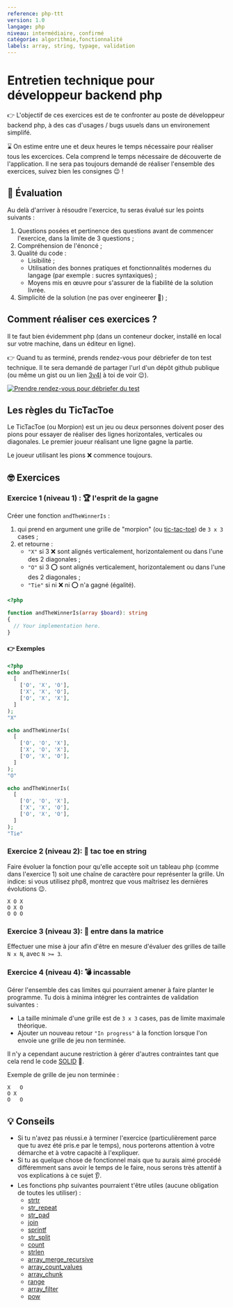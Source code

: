 ```yaml
---
reference: php-ttt
version: 1.0
langage: php
niveau: intermédiaire, confirmé
catégorie: algorithmie,fonctionnalité
labels: array, string, typage, validation
---
```


# Entretien technique pour développeur backend php

:point_right: L'objectif de ces exercices est de te confronter au poste de développeur backend php, à des cas d'usages / bugs usuels dans un environement simplifé.

:hourglass: On estime entre une et deux heures le temps nécessaire pour réaliser tous les excercices. Cela comprend le temps nécessaire de découverte de l'application. Il ne sera pas toujours demandé de réaliser l'ensemble des exercices, suivez bien les consignes :wink: !
## :100: Évaluation

Au delà d'arriver à résoudre l'exercice, tu seras évalué sur les points suivants :
 1. Questions posées et pertinence des questions avant de commencer l'exercice, dans la limite de 3 questions ;
 2. Compréhension de l'énoncé ;
 3. Qualité du code :
     - Lisibilité ;
     - Utilisation des bonnes pratiques et fonctionnalités modernes du langage (par exemple : sucres syntaxiques) ;
     - Moyens mis en œuvre pour s'assurer de la fiabilité de la solution livrée.
 4. Simplicité de la solution (ne pas over engineerer :exploding_head:) ;

## Comment réaliser ces exercices ?

Il te faut bien évidemment php (dans un conteneur docker, installé en local sur votre machine, dans un éditeur en ligne).


:point_right: Quand tu as terminé, prends rendez-vous pour débriefer de ton test technique. Il te sera demandé de partager l'url d'un dépôt github publique (ou même un gist ou un lien [3v4l](https://3v4l.org/) à toi de voir :wink:).

[![Prendre rendez-vous pour débriefer du test](https://shields.io/badge/bloquer%20une%20date-pour%20debriefer-blue?labelColor=%23f3f3f3&logo=google-calendar&style=for-the-badge)](https://calendly.com/sebastien-houze/debrief-test-technique
)

## Les règles du TicTacToe

Le TicTacToe (ou Morpion) est un jeu ou deux personnes doivent poser des pions pour essayer de réaliser des lignes horizontales, verticales ou diagonales. Le premier joueur réalisant une ligne gagne la partie.

Le joueur utilisant les pions :x: commence toujours.

## :nerd_face: Exercices

### Exercice 1 (niveau 1) : :trophy: l'esprit de la gagne

Créer une fonction `andTheWinnerIs` :
  1. qui prend en argument une grille de "morpion" (ou [tic-tac-toe](https://fr.wikipedia.org/wiki/Tic-tac-toe)) de `3 x 3` cases ;
  2. et retourne :
      - `"X"` si 3 :x: sont alignés verticalement, horizontalement ou dans l'une des 2 diagonales ;
      - `"O"` si 3 :o: sont alignés verticalement, horizontalement ou dans l'une des 2 diagonales ;
      - `"Tie"` si ni :x: ni :o: n'a gagné (égalité).

```php
<?php

function andTheWinnerIs(array $board): string
{
  // Your implementation here.
}
```

#### :point_right: Exemples

```php
<?php
echo andTheWinnerIs(
  [
    ['O', 'X', 'O'],
    ['X', 'X', 'O'],
    ['O', 'X', 'X'],
  ]
);
"X"

echo andTheWinnerIs(
  [
    ['O', 'O', 'X'],
    ['X', 'O', 'X'],
    ['O', 'X', 'O'],
  ]
);
"O"

echo andTheWinnerIs(
  [
    ['O', 'O', 'X'],
    ['X', 'X', 'O'],
    ['O', 'X', 'O'],
  ]
);
"Tie"
```

### Exercice 2 (niveau 2): :bikini: tac toe en string

Faire évoluer la fonction pour qu'elle accepte soit un tableau php (comme dans l'exercice 1) soit une chaîne de caractère pour représenter la grille.
Un indice: si vous utilisez php8, montrez que vous maîtrisez les dernières évolutions :wink:.


```
X O X
O X O
O O O
```


### Exercice 3 (niveau 3): :exploding_head: entre dans la matrice

Effectuer une mise à jour afin d'être en mesure d'évaluer des grilles de taille `N x N`, avec `N >= 3`.

### Exercice 4 (niveau 4): :bomb: incassable

Gérer l'ensemble des cas limites qui pourraient amener à faire planter le programme. Tu dois à minima intégrer les contraintes de validation suivantes :
   - La taille minimale d'une grille est de `3 x 3` cases, pas de limite maximale théorique.
   - Ajouter un nouveau retour `"In progress"` à la fonction lorsque l'on envoie une grille de jeu non terminée.

Il n'y a cependant aucune restriction à gérer d'autres contraintes tant que cela rend le code [SOLID](https://afsy.fr/avent/2013/02-principes-stupid-solid-poo) :muscle:.


Exemple de grille de jeu non terminée :
```
X   O
O X
O   O
```

## :bulb: Conseils

- Si tu n'avez pas réussi.e à terminer l'exercice (particulièrement parce que tu avez été pris.e par le temps), nous porterons attention à votre démarche et à votre capacité à l'expliquer.
- Si tu as quelque chose de fonctionnel mais que tu aurais aimé procédé différemment sans avoir le temps de le faire, nous serons très attentif à vos explications à ce sujet :ear:.
- Les fonctions php suivantes pourraient t'être utiles (aucune obligation de toutes les utiliser) :
    - [strtr](https://php.net/strtr)
    - [str_repeat](https://php.net/str_repeat)
    - [str_pad](https://php.net/str_pad)
    - [join](https://php.net/join)
    - [sprintf](https://php.net/sprintf)
    - [str_split](https://php.net/str_split)
    - [count](https://php.net/count)
    - [strlen](https://php.net/strlen)
    - [array_merge_recursive](https://php.net/array_merge_recursive)
    - [array_count_values](https://php.net/array_count_values)
    - [array_chunk](https://php.net/array_chunk)
    - [range](https://php.net/range)
    - [array_filter](https://php.net/array_filter)
    - [pow](https://php.net/pow)

